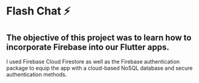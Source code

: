 # Flash Chat ⚡️

## The objective of this project was to learn how to incorporate Firebase into our Flutter apps. 
I used Firebase Cloud Firestore as well as the Firebase authentication package to equip the app with a cloud-based NoSQL database and secure authentication methods. 


